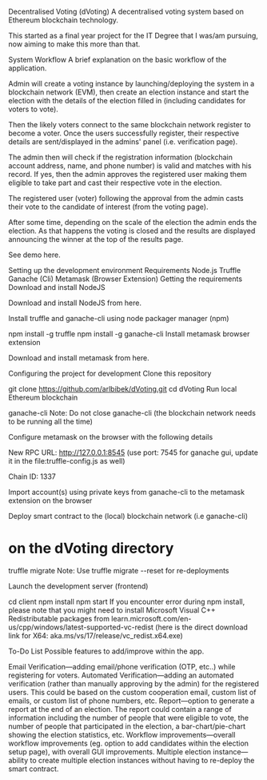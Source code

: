 Decentralised Voting (dVoting)
A decentralised voting system based on Ethereum blockchain technology.

This started as a final year project for the IT Degree that I was/am pursuing, now aiming to make this more than that.

System Workflow
A brief explanation on the basic workflow of the application.

Admin will create a voting instance by launching/deploying the system in a blockchain network (EVM), then create an election instance and start the election with the details of the election filled in (including candidates for voters to vote).

Then the likely voters connect to the same blockchain network register to become a voter. Once the users successfully register, their respective details are sent/displayed in the admins' panel (i.e. verification page).

The admin then will check if the registration information (blockchain account address, name, and phone number) is valid and matches with his record. If yes, then the admin approves the registered user making them eligible to take part and cast their respective vote in the election.

The registered user (voter) following the approval from the admin casts their vote to the candidate of interest (from the voting page).

After some time, depending on the scale of the election the admin ends the election. As that happens the voting is closed and the results are displayed announcing the winner at the top of the results page.

See demo here.

Setting up the development environment
Requirements
Node.js
Truffle
Ganache (Cli)
Metamask (Browser Extension)
Getting the requirements
Download and install NodeJS

Download and install NodeJS from here.

Install truffle and ganache-cli using node packager manager (npm)

npm install -g truffle
npm install -g ganache-cli
Install metamask browser extension

Download and install metamask from here.

Configuring the project for development
Clone this repository

git clone https://github.com/arlbibek/dVoting.git
cd dVoting
Run local Ethereum blockchain

ganache-cli
Note: Do not close ganache-cli (the blockchain network needs to be running all the time)

Configure metamask on the browser with the following details

New RPC URL: http://127.0.0.1:8545 (use port: 7545 for ganache gui, update it in the file:truffle-config.js as well)

Chain ID: 1337

Import account(s) using private keys from ganache-cli to the metamask extension on the browser

Deploy smart contract to the (local) blockchain network (i.e ganache-cli)

# on the dVoting directory
truffle migrate
Note: Use truffle migrate --reset for re-deployments

Launch the development server (frontend)

cd client
npm install
npm start
If you encounter error during npm install, please note that you might need to install Microsoft Visual C++ Redistributable packages from learn.microsoft.com/en-us/cpp/windows/latest-supported-vc-redist (here is the direct download link for X64: aka.ms/vs/17/release/vc_redist.x64.exe)

To-Do List
Possible features to add/improve within the app.

 Email Verification—adding email/phone verification (OTP, etc..) while registering for voters.
 Automated Verification—adding an automated verification (rather than manually approving by the admin) for the registered users. This could be based on the custom cooperation email, custom list of emails, or custom list of phone numbers, etc.
 Report—option to generate a report at the end of an election. The report could contain a range of information including the number of people that were eligible to vote, the number of people that participated in the election, a bar-chart/pie-chart showing the election statistics, etc.
 Workflow improvements—overall workflow improvements (eg. option to add candidates within the election setup page), with overall GUI improvements.
 Multiple election instance—ability to create multiple election instances without having to re-deploy the smart contract.

